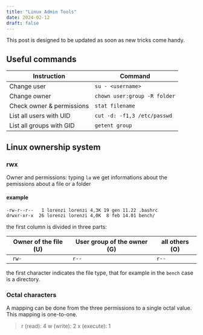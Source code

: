 ```yaml
---
title: "Linux Admin Tools"
date: 2024-02-12
draft: false
---
```

This post is designed to be updated as soon as new tricks come handy.

## Useful commands

| Instruction                 |                      Command     |
|-----------------------------|----------------------------------|
| Change user                 | ```su - <username>```            |
| Change owner                | ```chown user:group -R folder``` |
| Check owner & permissions   | ```stat filename```              |
| List all users with UID     | ```cut -d: -f1,3 /etc/passwd```  |
| List all groups with GID    | ```getent group``` |
## Linux ownership system
### rwx
Owner and permissions: typing ```la``` we get informations about the pemissions about a file or a folder
#### example

```
-rw-r--r--   1 lorenzi lorenzi 4,3K 19 gen 11.22 .bashrc
drwxr-xr-x  26 lorenzi lorenzi 4,0K  8 feb 14.01 bench/
```

the first column is divided in three parts:

| Owner of the file (U) | User group of the owner (G) | all others (O) |
|-----------------------|-----------------------------|----------------|
|``` rw-```            | ```r--```                   | ```r--```      |

the first character indicates the file type, that for example in the ```bench``` case is a directory.

### Octal characters
A mapping can be done from the three permissions to a single octal value. 
This mapping is one-to-one.

> r (read): 4
> w (write): 2
> x (execute): 1
